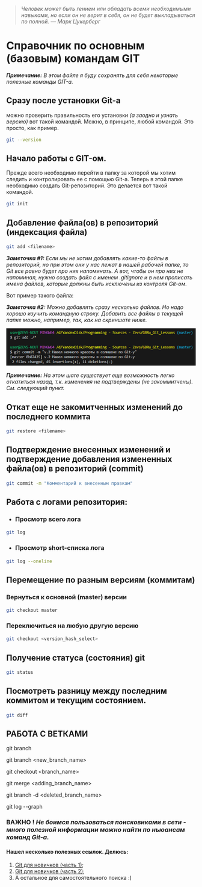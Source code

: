 > *Человек может быть гением или обладать всеми необходимыми навыками, но если он не верит в себя, он не будет выкладываться по полной. —  Марк Цукерберг*

# Справочник по основным (базовым) командам GIT

***Примечание:*** *В этом файле я буду сохранять для себя некоторые полезные команды GIT-а.*


## Сразу после установки Git-а

можно проверить правильность его установки *(а заодно и узнать версию)* вот такой командой. Можно, в принципе, любой командой. Это просто, как пример.

```sh
git --version
```

## Начало работы с GIT-ом.

Прежде всего необходимо перейти в папку за которой мы хотим следить и контролировать ее с помощью Git-а.
Теперь в этой папке необходимо создать Git-репозиторий. Это делается вот такой командой.

```sh
git init
```

## Добавление файла(ов) в репозиторий (индексация файла)

```sh
git add <filename>
```

***Заметочка #1:*** *Если мы не хотим добавлять какие-то файлы в репозиторий, но при этом они у нас лежат в нашей рабочей папке, то Git все равно будет про них напоминать. А вот, чтобы он про них не напоминал, нужно создать файл с именем .gitignore и в нем прописать имена файлов, которые должны быть исключены из контроля Git-ом.*

Вот пример такого файла:

***Заметочка #2:*** *Можно добавлять сразу несколько файлов. Но надо хорошо изучить командную строку. Добавить все файлы в текущей папке можно, например, так, как на скриншоте ниже.*


![Скриншот. Добавляем несколько файлов](./images/git_add_all_files.png)

***Примечание:*** *На этом шаге существует еще возможность легко откатиться назад, т.к. изменения не подтверждены (не закоммитчены). См. следующий пункт.*

## Откат еще не закомитченных изменений до последнего коммита

```sh
git restore <filename>
```

## Подтверждение внесенных изменений и подтверждение добавления измененных файла(ов) в репозиторий (commit)

```sh
git commit -m "Комментарий к внесенным правкам"
```

## Работа с логами репозитория:

* ### Просмотр всего лога

```sh
git log
```

* ### Просмотр short-списка лога

```sh
git log --oneline
```

## Перемещение по разным версиям (коммитам)

### Вернуться к основной (master) версии

```sh
git checkout master
```

### Переключиться на любую другую версию

```sh
git checkout <version_hash_select>
```

## Получение статуса (состояния) git

```sh
git status
```

## Посмотреть разницу между последним коммитом и текущим состоянием.

```sh
git diff
```

## РАБОТА С ВЕТКАМИ

<!-- Просмотр веток-->
git branch

<!-- Создание новой ветки -->
git branch <new_branch_name>

<!-- Переход на другую ветку -->
git checkout <branch_name>

<!-- А теперь, предположим, что мы доделали какую-то ветку, кроме master до конца и хотим применить эту ветку к ветке master. -->
<!-- Для этого нужно завершить работу с переносимой суб-веткой (все проверить и закоммитить) и перейти в ветку master и выполнить команду -->
git merge <adding_branch_name>

<!-- Теперь, если только что слитая (добавленная) ветка больше не нужна, то ее можно удалить из репозитория. -->
git branch -d <deleted_branch_name>

<!-- А вот таким образом можно визуализировать весь наш проект (репозиторий) со всеми ветками и субветками, чтобы знать, что у нас есть и откуда что растет. -->
git log --graph


### ВАЖНО ! *Не боимся пользоваться поисковиками в сети - много полезной информации можно найти по ньюансам команд Git-а.*

#### Нашел несколько полезных ссылок. Делюсь:
1. [Git для новичков (часть 1)](https://habr.com/ru/articles/541258/ "Git для новичков (часть 1) на Хабре");
2. [Git для новичков (часть 2)](https://habr.com/ru/articles/542616/ "Git для новичков (часть 2) на Хабре");
3. А остальное для самостоятельного поиска :)
